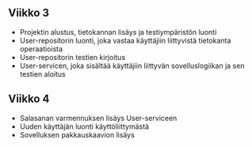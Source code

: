 ## Viikko 3

- Projektin alustus, tietokannan lisäys ja testiympäristön luonti
- User-repositorin luonti, joka vastaa käyttäjiin liittyvistä tietokanta operaatioista
- User-repositorin testien kirjoitus
- User-servicen, joka sisältää käyttäjiin liittyvän sovelluslogiikan ja sen testien aloitus

## Viikko 4

- Salasanan varmennuksen lisäys User-serviceen
- Uuden käyttäjän luonti käyttöliittymästä
- Sovelluksen pakkauskaavion lisäys
